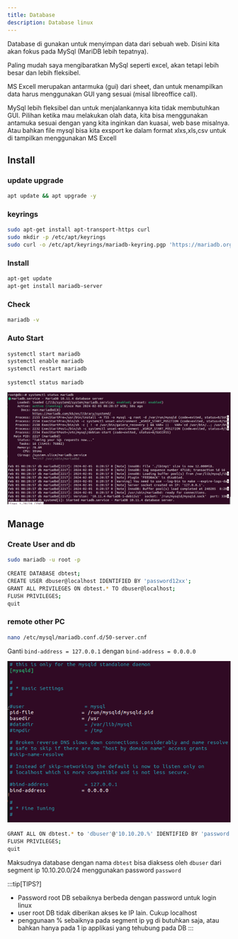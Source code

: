 ```yaml
---
title: Database
description: Database linux
---
```


Database di gunakan untuk menyimpan data dari sebuah web. Disini kita akan fokus pada MySql (MariDB lebih tepatnya). 

Paling mudah saya mengibaratkan MySql seperti excel, akan tetapi lebih besar dan lebih fleksibel.

MS Excell merupakan antarmuka (gui) dari sheet, dan untuk menampilkan data harus menggunakan GUI yang sesuai (misal libreoffice call).

MySql lebih fleksibel dan untuk menjalankannya kita tidak membutuhkan GUI. Pilihan ketika mau melakukan olah data, kita bisa menggunakan antamuka sesuai dengan yang kita inginkan dan kuasai, web base misalnya. Atau bahkan file mysql bisa kita exsport ke dalam format xlxs,xls,csv untuk di tampilkan menggunakan MS Excell

## Install

### update upgrade
```sh
apt update && apt upgrade -y
```

### keyrings

```sh
sudo apt-get install apt-transport-https curl
sudo mkdir -p /etc/apt/keyrings
sudo curl -o /etc/apt/keyrings/mariadb-keyring.pgp 'https://mariadb.org/mariadb_release_signing_key.pgp'

```

### Install
```sh
apt-get update
apt-get install mariadb-server
```
### Check
```sh
mariadb -v
```

### Auto Start

```sh
systemctl start mariadb
systemctl enable mariadb
systemctl restart mariadb
```

```sh
systemctl status mariadb
```
![mariadb-status](/public/images/linux/mariadb-status.png "mariadb-status")


## Manage

### Create User and db

```sh
sudo mariadb -u root -p
```

```sh
CREATE DATABASE dbtest;
CREATE USER dbuser@localhost IDENTIFIED BY 'password12xx';
GRANT ALL PRIVILEGES ON dbtest.* TO dbuser@localhost;
FLUSH PRIVILEGES;
quit
```

### remote other PC


```sh
nano /etc/mysql/mariadb.conf.d/50-server.cnf
```
Ganti 
``
bind-address = 127.0.0.1
``
dengan
``
bind-address = 0.0.0.0
``

![mariadb-bind](/public/images/linux/mariadb-bind.png "mariadb-bind")


```sh
GRANT ALL ON dbtest.* to 'dbuser'@'10.10.20.%' IDENTIFIED BY 'password' WITH GRANT OPTION;
FLUSH PRIVILEGES;
quit
```

Maksudnya database dengan nama ``dbtest`` bisa diaksess oleh ``dbuser`` dari segment ip 10.10.20.0/24 menggunakan password ``password``

:::tip[TIPS?]
- Password root DB sebaiknya berbeda dengan password untuk login linux 
- user root DB tidak diberikan akses ke IP lain. Cukup localhost
- penggunaan % sebaiknya pada segment ip yg di butuhkan saja, atau bahkan hanya pada 1 ip applikasi yang tehubung pada DB
:::
